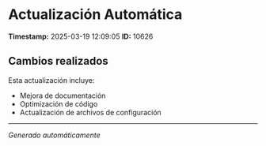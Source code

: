 # Actualización Automática

**Timestamp:** 2025-03-19 12:09:05
**ID:** 10626

## Cambios realizados

Esta actualización incluye:
- Mejora de documentación
- Optimización de código
- Actualización de archivos de configuración

---
*Generado automáticamente*
